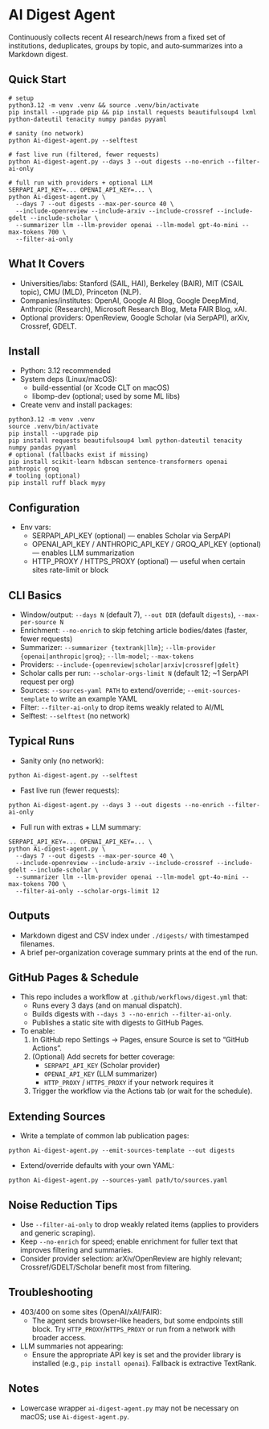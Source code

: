 AI Digest Agent
===============

Continuously collects recent AI research/news from a fixed set of institutions, deduplicates, groups by topic, and auto‑summarizes into a Markdown digest.

Quick Start
-----------
```
# setup
python3.12 -m venv .venv && source .venv/bin/activate
pip install --upgrade pip && pip install requests beautifulsoup4 lxml python-dateutil tenacity numpy pandas pyyaml

# sanity (no network)
python Ai-digest-agent.py --selftest

# fast live run (filtered, fewer requests)
python Ai-digest-agent.py --days 3 --out digests --no-enrich --filter-ai-only

# full run with providers + optional LLM
SERPAPI_API_KEY=... OPENAI_API_KEY=... \
python Ai-digest-agent.py \
  --days 7 --out digests --max-per-source 40 \
  --include-openreview --include-arxiv --include-crossref --include-gdelt --include-scholar \
  --summarizer llm --llm-provider openai --llm-model gpt-4o-mini --max-tokens 700 \
  --filter-ai-only
```

What It Covers
--------------
- Universities/labs: Stanford (SAIL, HAI), Berkeley (BAIR), MIT (CSAIL topic), CMU (MLD), Princeton (NLP).
- Companies/institutes: OpenAI, Google AI Blog, Google DeepMind, Anthropic (Research), Microsoft Research Blog, Meta FAIR Blog, xAI.
- Optional providers: OpenReview, Google Scholar (via SerpAPI), arXiv, Crossref, GDELT.

Install
-------
- Python: 3.12 recommended
- System deps (Linux/macOS):
  - build-essential (or Xcode CLT on macOS)
  - libomp-dev (optional; used by some ML libs)
- Create venv and install packages:

```
python3.12 -m venv .venv
source .venv/bin/activate
pip install --upgrade pip
pip install requests beautifulsoup4 lxml python-dateutil tenacity numpy pandas pyyaml
# optional (fallbacks exist if missing)
pip install scikit-learn hdbscan sentence-transformers openai anthropic groq
# tooling (optional)
pip install ruff black mypy
```

Configuration
-------------
- Env vars:
  - SERPAPI_API_KEY (optional) — enables Scholar via SerpAPI
  - OPENAI_API_KEY / ANTHROPIC_API_KEY / GROQ_API_KEY (optional) — enables LLM summarization
  - HTTP_PROXY / HTTPS_PROXY (optional) — useful when certain sites rate-limit or block

CLI Basics
----------
- Window/output: `--days N` (default 7), `--out DIR` (default `digests`), `--max-per-source N`
- Enrichment: `--no-enrich` to skip fetching article bodies/dates (faster, fewer requests)
- Summarizer: `--summarizer {textrank|llm}`; `--llm-provider {openai|anthropic|groq}`; `--llm-model`; `--max-tokens`
- Providers: `--include-{openreview|scholar|arxiv|crossref|gdelt}`
- Scholar calls per run: `--scholar-orgs-limit N` (default 12; ~1 SerpAPI request per org)
- Sources: `--sources-yaml PATH` to extend/override; `--emit-sources-template` to write an example YAML
- Filter: `--filter-ai-only` to drop items weakly related to AI/ML
- Selftest: `--selftest` (no network)

Typical Runs
------------
- Sanity only (no network):
```
python Ai-digest-agent.py --selftest
```
- Fast live run (fewer requests):
```
python Ai-digest-agent.py --days 3 --out digests --no-enrich --filter-ai-only
```
- Full run with extras + LLM summary:
```
SERPAPI_API_KEY=... OPENAI_API_KEY=... \
python Ai-digest-agent.py \
  --days 7 --out digests --max-per-source 40 \
  --include-openreview --include-arxiv --include-crossref --include-gdelt --include-scholar \
  --summarizer llm --llm-provider openai --llm-model gpt-4o-mini --max-tokens 700 \
  --filter-ai-only --scholar-orgs-limit 12
```

Outputs
-------
- Markdown digest and CSV index under `./digests/` with timestamped filenames.
- A brief per-organization coverage summary prints at the end of the run.

GitHub Pages & Schedule
-----------------------
- This repo includes a workflow at `.github/workflows/digest.yml` that:
  - Runs every 3 days (and on manual dispatch).
  - Builds digests with `--days 3 --no-enrich --filter-ai-only`.
  - Publishes a static site with digests to GitHub Pages.
- To enable:
  1) In GitHub repo Settings → Pages, ensure Source is set to “GitHub Actions”.
  2) (Optional) Add secrets for better coverage:
     - `SERPAPI_API_KEY` (Scholar provider)
     - `OPENAI_API_KEY` (LLM summarizer)
     - `HTTP_PROXY` / `HTTPS_PROXY` if your network requires it
  3) Trigger the workflow via the Actions tab (or wait for the schedule).

Extending Sources
-----------------
- Write a template of common lab publication pages:
```
python Ai-digest-agent.py --emit-sources-template --out digests
```
- Extend/override defaults with your own YAML:
```
python Ai-digest-agent.py --sources-yaml path/to/sources.yaml
```

Noise Reduction Tips
--------------------
- Use `--filter-ai-only` to drop weakly related items (applies to providers and generic scraping).
- Keep `--no-enrich` for speed; enable enrichment for fuller text that improves filtering and summaries.
- Consider provider selection: arXiv/OpenReview are highly relevant; Crossref/GDELT/Scholar benefit most from filtering.

Troubleshooting
---------------
- 403/400 on some sites (OpenAI/xAI/FAIR):
  - The agent sends browser-like headers, but some endpoints still block. Try `HTTP_PROXY`/`HTTPS_PROXY` or run from a network with broader access.
- LLM summaries not appearing:
  - Ensure the appropriate API key is set and the provider library is installed (e.g., `pip install openai`). Fallback is extractive TextRank.

Notes
-----
- Lowercase wrapper `ai-digest-agent.py` may not be necessary on macOS; use `Ai-digest-agent.py`.
